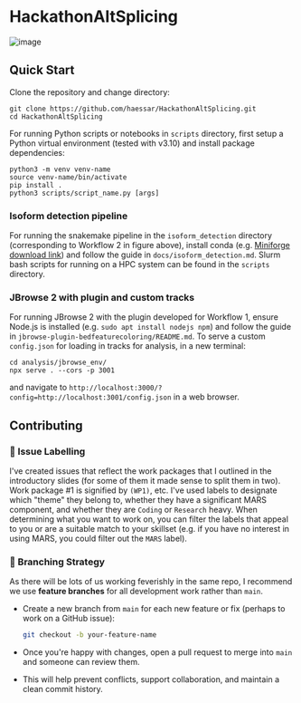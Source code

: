 # HackathonAltSplicing

![image](https://github.com/user-attachments/assets/3f94eb52-b412-4ec2-96fc-67f5e3fb34d3)

## Quick Start

Clone the repository and change directory:

```
git clone https://github.com/haessar/HackathonAltSplicing.git
cd HackathonAltSplicing
```

For running Python scripts or notebooks in `scripts` directory, first setup a Python virtual environment (tested with v3.10) and install package dependencies:

```
python3 -m venv venv-name
source venv-name/bin/activate
pip install .
python3 scripts/script_name.py [args]
```

### Isoform detection pipeline

For running the snakemake pipeline in the `isoform_detection` directory (corresponding to Workflow 2 in figure above), install conda (e.g. [Miniforge download link](https://conda-forge.org/download/)) and follow the guide in `docs/isoform_detection.md`. Slurm bash scripts for running on a HPC system can be found in the `scripts` directory.

### JBrowse 2 with plugin and custom tracks

For running JBrowse 2 with the plugin developed for Workflow 1, ensure Node.js is installed (e.g. `sudo apt install nodejs npm`) and follow the guide in `jbrowse-plugin-bedfeaturecoloring/README.md`. To serve a custom `config.json` for loading in tracks for analysis, in a new terminal:

```
cd analysis/jbrowse_env/
npx serve . --cors -p 3001
```

and navigate to `http://localhost:3000/?config=http://localhost:3001/config.json` in a web browser.

## Contributing

### 🔖 Issue Labelling

I've created issues that reflect the work packages that I outlined in the introductory slides (for some of them it made sense to split them in two). Work package #1 is signified by `(WP1)`, etc. I've used labels to designate which "theme" they belong to, whether they have a significant MARS component, and whether they are `Coding` or `Research` heavy. When determining what you want to work on, you can filter the labels that appeal to you or are a suitable match to your skillset (e.g. if you have no interest in using MARS, you could filter out the `MARS` label).

### 🔀 Branching Strategy

As there will be lots of us working feverishly in the same repo, I recommend we use **feature branches** for all development work rather than `main`.  

- Create a new branch from `main` for each new feature or fix (perhaps to work on a GitHub issue):  
  ```bash
  git checkout -b your-feature-name
  ```
- Once you're happy with changes, open a pull request to merge into `main` and someone can review them.

- This will help prevent conflicts, support collaboration, and maintain a clean commit history.
